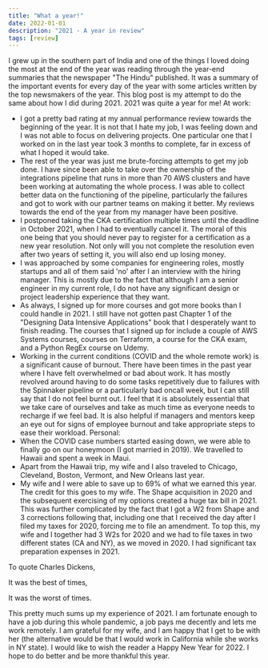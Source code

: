 ```yaml
---
title: "What a year!"
date: 2022-01-01
description: "2021 - A year in review"
tags: [review]
---
```


I grew up in the southern part of India and one of the things I loved doing the most at the end of the year was reading through the year-end summaries that the newspaper "The Hindu" published. It was a summary of the important events for every day of the year with some articles written by the top newsmakers of the year. This blog post is my attempt to do the same about how I did during 2021.
2021 was quite a year for me! 
At work:
* I got a pretty bad rating at my annual performance review towards the beginning of the year. It is not that I hate my job, I was feeling down and I was not able to focus on delivering projects. One particular one that I worked on in the last year took 3 months to complete, far in excess of what I hoped it would take. 
* The rest of the year was just me brute-forcing attempts to get my job done. I have since been able to take over the ownership of the integrations pipeline that runs in more than 70 AWS clusters and have been working at automating the whole process. I was able to collect better data on the functioning of the pipeline, particularly the failures and got to work with our partner teams on making it better. My reviews towards the end of the year from my manager have been positive.
* I postponed taking the CKA certification multiple times until the deadline in October 2021, when I had to eventually cancel it. The moral of this one being that you should never pay to register for a certification as a new year resolution. Not only will you not complete the resolution even after two years of setting it, you will also end up losing money.
* I was approached by some companies for engineering roles, mostly startups and all of them said 'no' after I an interview with the hiring manager. This is mostly due to the fact that although I am a senior engineer in my current role, I do not have any significant design or project leadership experience that they want.
* As always, I signed up for more courses and got more books than I could handle in 2021. I still have not gotten past Chapter 1 of the "Designing Data Intensive Applications" book that I desperately want to finish reading. The courses that I signed up for include a couple of AWS Systems courses, courses on Terraform, a course for the CKA exam, and a Python RegEx course on Udemy.
* Working in the current conditions (COVID and the whole remote work) is a significant cause of burnout. There have been times in the past year where I have felt overwhelmed or bad about work. It has mostly revolved around having to do some tasks repetitively due to failures with the Spinnaker pipeline or a particularly bad oncall week, but I can still say that I do not feel burnt out. I feel that it is absolutely essential that we take care of ourselves and take as much time as everyone needs to recharge if we feel bad. It is also helpful if managers and mentors keep an eye out for signs of employee burnout and take appropriate steps to ease their workload.
Personal:
* When the COVID case numbers started easing down, we were able to finally go on our honeymoon (I got married in 2019). We travelled to Hawaii and spent a week in Maui.
* Apart from the Hawaii trip, my wife and I also traveled to Chicago, Cleveland, Boston, Vermont, and New Orleans last year.
* My wife and I were able to save up to 69% of what we earned this year. The credit for this goes to my wife. 
The Shape acquisition in 2020 and the subsequent exercising of my options created a huge tax bill in 2021. This was further complicated by the fact that I got a W2 from Shape and 3 corrections following that, including one that I received the day after I filed my taxes for 2020, forcing me to file an amendment. To top this, my wife and I together had 3 W2s for 2020 and we had to file taxes in two different states (CA and NY), as we moved in 2020. I had significant tax preparation expenses in 2021.

To quote Charles Dickens,


It was the best of times, 

It was the worst of times.



This pretty much sums up my experience of 2021. I am fortunate enough to have a job during this whole pandemic, a job pays me decently and lets me work remotely. I am grateful for my wife, and I am happy that I get to be with her (the alternative would be that I would work in California while she works in NY state). 
I would like to wish the reader a Happy New Year for 2022. I hope to do better and be more thankful this year.


